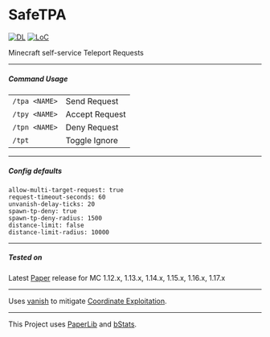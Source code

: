# SafeTPA

[![DL](https://img.shields.io/github/downloads/nothub/SafeTPA/total?label=DL&style=popout-square)](https://github.com/nothub/SafeTPA/releases/latest)
[![LoC](https://img.shields.io/tokei/lines/github/nothub/SafeTPA?label=LoC&style=popout-square)](https://github.com/nothub/SafeTPA)

Minecraft self-service Teleport Requests

---

##### Command Usage

|||
| ------------- | --------------- |
| `/tpa <NAME>` | Send Request    |
| `/tpy <NAME>` | Accept Request  |
| `/tpn <NAME>` | Deny Request    |
| `/tpt`        | Toggle Ignore   |

---

##### Config defaults

```
allow-multi-target-request: true
request-timeout-seconds: 60
unvanish-delay-ticks: 20
spawn-tp-deny: true
spawn-tp-deny-radius: 1500
distance-limit: false
distance-limit-radius: 10000
```

---

##### Tested on

Latest [Paper](https://papermc.io/) release for MC 1.12.x, 1.13.x, 1.14.x, 1.15.x, 1.16.x, 1.17.x

---

Uses [vanish](https://hub.spigotmc.org/javadocs/spigot/org/bukkit/entity/Player.html#hidePlayer(org.bukkit.plugin.Plugin,org.bukkit.entity.Player)) to mitigate [Coordinate Exploitation](https://2b2t.miraheze.org/wiki/Coordinate_Exploits#Debug_Exploit/).

---
This Project uses [PaperLib](https://github.com/PaperMC/PaperLib) and [bStats](https://github.com/Bastian/bStats).
